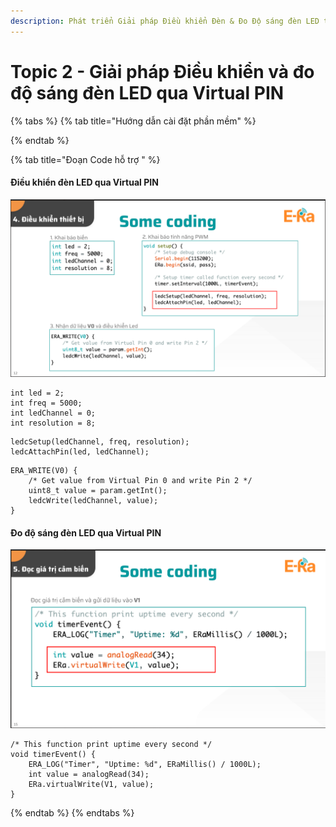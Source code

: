 ```yaml
---
description: Phát triển Giải pháp Điều khiển Đèn & Đo Độ sáng đèn LED trên Nền tảng E-Ra
---
```


# Topic 2 - Giải pháp Điều khiển và đo độ sáng đèn LED qua Virtual PIN

{% tabs %}
{% tab title="Hướng dẫn cài đặt phần mềm" %}

{% endtab %}

{% tab title="Đoạn Code hỗ trợ " %}
#### Điều khiển đèn LED qua Virtual PIN

![](../.gitbook/assets/image.png)

```
int led = 2;
int freq = 5000;
int ledChannel = 0;
int resolution = 8;
```



```
ledcSetup(ledChannel, freq, resolution);
ledcAttachPin(led, ledChannel);
```



```
ERA_WRITE(V0) {
    /* Get value from Virtual Pin 0 and write Pin 2 */
    uint8_t value = param.getInt();
    ledcWrite(ledChannel, value);  
}
```

####

####

#### Đo độ sáng đèn LED qua Virtual PIN

![](<../.gitbook/assets/image (2).png>)

```
/* This function print uptime every second */
void timerEvent() {
    ERA_LOG("Timer", "Uptime: %d", ERaMillis() / 1000L);
    int value = analogRead(34);
    ERa.virtualWrite(V1, value);
}
```
{% endtab %}
{% endtabs %}




